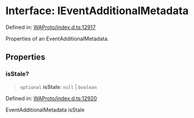 # Interface: IEventAdditionalMetadata

Defined in: [WAProto/index.d.ts:12917](https://github.com/Fokusdotid/Baileys/blob/86ad0f8078178c8586062ad3364a59e068f4b3b2/WAProto/index.d.ts#L12917)

Properties of an EventAdditionalMetadata.

## Properties

### isStale?

> `optional` **isStale**: `null` \| `boolean`

Defined in: [WAProto/index.d.ts:12920](https://github.com/Fokusdotid/Baileys/blob/86ad0f8078178c8586062ad3364a59e068f4b3b2/WAProto/index.d.ts#L12920)

EventAdditionalMetadata isStale

